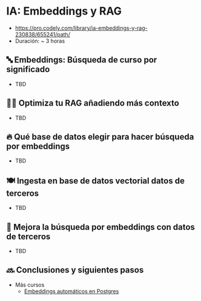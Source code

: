 # IA: Embeddings y RAG

- https://pro.codely.com/library/ia-embeddings-y-rag-230838/655241/path/
- Duración: ~ 3 horas

## 🔤 Embeddings: Búsqueda de curso por significado
- TBD

## 👨‍💻 Optimiza tu RAG añadiendo más contexto
- TBD

## 🔥 Qué base de datos elegir para hacer búsqueda por embeddings
- TBD

## 🍽️ Ingesta en base de datos vectorial datos de terceros
- TBD

## 🍄 Mejora la búsqueda por embeddings con datos de terceros
- TBD

## 🔜 Conclusiones y siguientes pasos
- Más cursos
  - [Embeddings automáticos en Postgres](https://pro.codely.com/library/embeddings-automaticos-en-postgres-236271/702554/about/)
